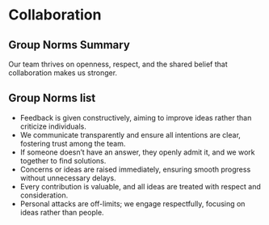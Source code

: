 # Collaboration

## Group Norms Summary

Our team thrives on openness, respect, and the shared belief that collaboration
makes us stronger.  

## Group Norms list  

- Feedback is given constructively, aiming to improve ideas rather
 than criticize individuals.  
- We communicate transparently and ensure all intentions are clear,
 fostering trust among the team.  
- If someone doesn’t have an answer, they openly admit it, and we work together
 to find solutions.  
- Concerns or ideas are raised immediately, ensuring smooth progress without
 unnecessary delays.  
- Every contribution is valuable, and all ideas are treated with respect and
 consideration.  
- Personal attacks are off-limits; we engage respectfully, focusing on ideas
 rather than people.  
